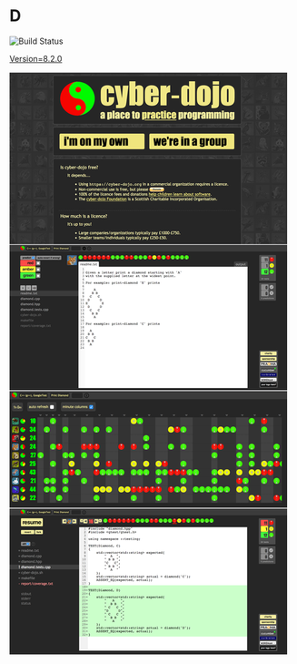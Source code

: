 # D

![Build Status](https://travis-ci.org/cyber-dojo-languages/d.svg?branch=master)

[Version=8.2.0](https://github.com/cyber-dojo-languages/d/blob/master/check_version.sh)

![cyber-dojo.org home page](https://github.com/cyber-dojo/cyber-dojo/blob/master/shared/home_page_snapshot.png)
